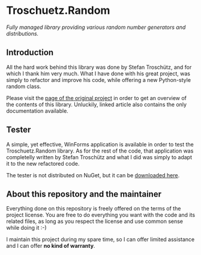 Troschuetz.Random
=================

*Fully managed library providing various random number generators and distributions.*

## Introduction ##

All the hard work behind this library was done by Stefan Troschütz, and for which I thank him very much. What I have done with his great project, was simply to refactor and improve his code, while offering a new Python-style random class.

Please visit the [page of the original project](http://goo.gl/rN7my) in order to get an overview of the contents of this library. Unluckily, linked article also contains the only documentation available.

## Tester ##

A simple, yet effective, WinForms application is available in order to test the Troschuetz.Random library. As for the rest of the code, that application was completelly written by Stefan Troschütz and what I did was simply to adapt it to the new refactored code.

The tester is not distributed on NuGet, but it can be [downloaded here](http://goo.gl/Dzfr8a).

## About this repository and the maintainer ##

Everything done on this repository is freely offered on the terms of the project license. You are free to do everything you want with the code and its related files, as long as you respect the license and use common sense while doing it :-)

I maintain this project during my spare time, so I can offer limited assistance and I can offer **no kind of warranty**.